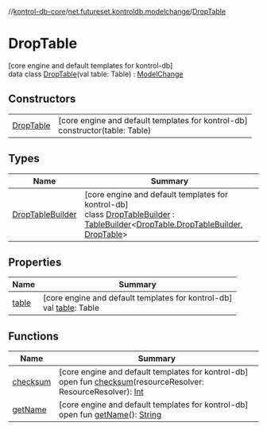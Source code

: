 //[kontrol-db-core](../../../index.md)/[net.futureset.kontroldb.modelchange](../index.md)/[DropTable](index.md)

# DropTable

[core engine and default templates for kontrol-db]\
data class [DropTable](index.md)(val table: Table) : [ModelChange](../-model-change/index.md)

## Constructors

| | |
|---|---|
| [DropTable](-drop-table.md) | [core engine and default templates for kontrol-db]<br>constructor(table: Table) |

## Types

| Name | Summary |
|---|---|
| [DropTableBuilder](-drop-table-builder/index.md) | [core engine and default templates for kontrol-db]<br>class [DropTableBuilder](-drop-table-builder/index.md) : [TableBuilder](../-table-builder/index.md)&lt;[DropTable.DropTableBuilder](-drop-table-builder/index.md), [DropTable](index.md)&gt; |

## Properties

| Name | Summary |
|---|---|
| [table](table.md) | [core engine and default templates for kontrol-db]<br>val [table](table.md): Table |

## Functions

| Name | Summary |
|---|---|
| [checksum](../-model-change/checksum.md) | [core engine and default templates for kontrol-db]<br>open fun [checksum](../-model-change/checksum.md)(resourceResolver: ResourceResolver): [Int](https://kotlinlang.org/api/latest/jvm/stdlib/kotlin/-int/index.html) |
| [getName](../-model-change/get-name.md) | [core engine and default templates for kontrol-db]<br>open fun [getName](../-model-change/get-name.md)(): [String](https://kotlinlang.org/api/latest/jvm/stdlib/kotlin/-string/index.html) |
